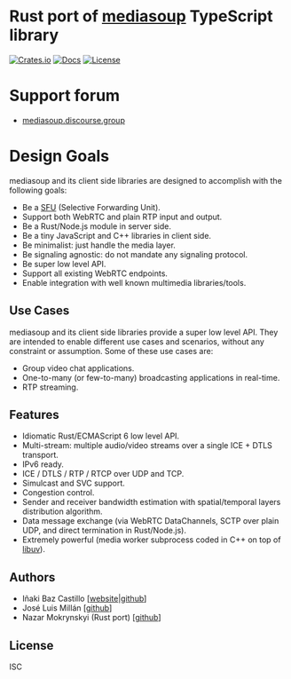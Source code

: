 # Rust port of [mediasoup](https://github.com/versatica/mediasoup) TypeScript library
[![Crates.io](https://img.shields.io/crates/v/mediasoup?style=flat-square)](https://crates.io/crates/mediasoup)
[![Docs](https://img.shields.io/badge/docs-latest-blue.svg?style=flat-square)](https://docs.rs/mediasoup)
[![License](https://img.shields.io/github/license/nazar-pc/mediasoup?style=flat-square)](https://github.com/nazar-pc/mediasoup/tree/rust)

# Support forum
* [mediasoup.discourse.group](https://mediasoup.discourse.group/)

# Design Goals
mediasoup and its client side libraries are designed to accomplish with the following goals:
* Be a [SFU](https://webrtcglossary.com/sfu/) (Selective Forwarding Unit).
* Support both WebRTC and plain RTP input and output.
* Be a Rust/Node.js module in server side.
* Be a tiny JavaScript and C++ libraries in client side.
* Be minimalist: just handle the media layer.
* Be signaling agnostic: do not mandate any signaling protocol.
* Be super low level API.
* Support all existing WebRTC endpoints.
* Enable integration with well known multimedia libraries/tools.

## Use Cases
mediasoup and its client side libraries provide a super low level API. They are intended to
enable different use cases and scenarios, without any constraint or assumption. Some of these
 use cases are:
* Group video chat applications.
* One-to-many (or few-to-many) broadcasting applications in real-time.
* RTP streaming.

## Features
* Idiomatic Rust/ECMAScript 6 low level API.
* Multi-stream: multiple audio/video streams over a single ICE + DTLS transport.
* IPv6 ready.
* ICE / DTLS / RTP / RTCP over UDP and TCP.
* Simulcast and SVC support.
* Congestion control.
* Sender and receiver bandwidth estimation with spatial/temporal layers distribution algorithm.
* Data message exchange (via WebRTC DataChannels, SCTP over plain UDP, and direct termination in Rust/Node.js).
* Extremely powerful (media worker subprocess coded in C++ on top of [libuv](https://libuv.org)).

## Authors
* Iñaki Baz Castillo [[website](https://inakibaz.me)|[github](https://github.com/ibc/)]
* José Luis Millán [[github](https://github.com/jmillan/)]
* Nazar Mokrynskyi (Rust port) [[github](https://github.com/nazar-pc)]

## License
ISC
